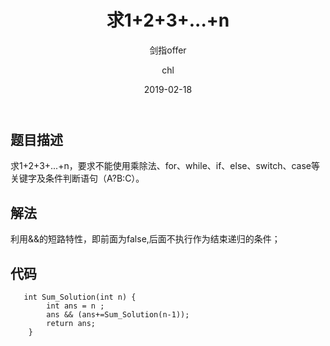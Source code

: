 ﻿---
layout:     post
title:      "求1+2+3+...+n"
subtitle:   "剑指offer"
date:       2019-02-18
author:     "chl"
header-img: "/img/jzoffer.jpg"
tags:
    - 剑指offer
--- 

## 题目描述
求1+2+3+...+n，要求不能使用乘除法、for、while、if、else、switch、case等关键字及条件判断语句（A?B:C）。

## 解法
利用&&的短路特性，即前面为false,后面不执行作为结束递归的条件；

## 代码
```
   int Sum_Solution(int n) {
        int ans = n ;
        ans && (ans+=Sum_Solution(n-1));
        return ans;
    }
```
